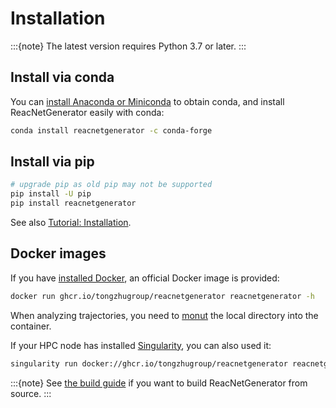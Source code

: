 # Installation

:::{note}
The latest version requires Python 3.7 or later.
:::

## Install via conda

You can [install Anaconda or Miniconda](https://conda.io/projects/continuumio-conda/en/latest/user-guide/install/index.html) to obtain conda, and install ReacNetGenerator easily with conda:

```bash
conda install reacnetgenerator -c conda-forge
```

## Install via pip

```bash
# upgrade pip as old pip may not be supported
pip install -U pip
pip install reacnetgenerator
```

See also [Tutorial: Installation](../tutorial/install.ipynb).

## Docker images

If you have [installed Docker](https://docs.docker.com/install/), an official Docker image is provided: 

```bash
docker run ghcr.io/tongzhugroup/reacnetgenerator reacnetgenerator -h
```

When analyzing trajectories, you need to [monut](https://docs.docker.com/storage/bind-mounts/) the local directory into the container.

If your HPC node has installed [Singularity](https://sylabs.io/docs/), you can also used it:

```bash
singularity run docker://ghcr.io/tongzhugroup/reacnetgenerator reacnetgenerator -h
```

:::{note}
See [the build guide](build.md) if you want to build ReacNetGenerator from source. 
:::

